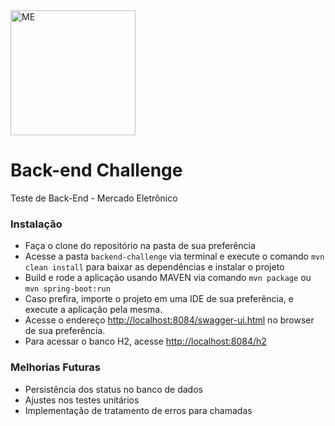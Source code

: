 <img src="me.svg" width="200" alt="ME">

# Back-end Challenge

Teste de Back-End - Mercado Eletrônico


### Instalação

* Faça o clone do repositório na pasta de sua preferência
* Acesse a pasta ```backend-challenge``` via terminal e execute o comando ```mvn clean install``` para baixar as dependências e instalar o projeto
* Build e rode a aplicação usando MAVEN via comando ``mvn package`` ou ``mvn spring-boot:run``
* Caso prefira, importe o projeto em uma IDE de sua preferência, e execute a aplicação pela mesma.
* Acesse o endereço [http://localhost:8084/swagger-ui.html](http://localhost:8084/swagger-ui.html) no browser de sua preferência.
* Para acessar o banco H2, acesse [http://localhost:8084/h2](http://localhost:8084/h2)

### Melhorias Futuras

* Persistência dos status no banco de dados
* Ajustes nos testes unitários
* Implementação de tratamento de erros para chamadas
